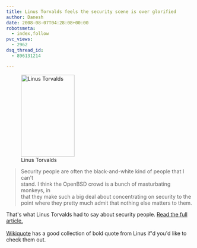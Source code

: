 ```yaml
---
title: Linus Torvalds feels the security scene is over glorified
author: Danesh
date: 2008-08-07T04:28:08+00:00
robotsmeta:
  - index,follow
pvc_views:
  - 2962
dsq_thread_id:
  - 896131214

---
```

<figure id="attachment_752" aria-describedby="caption-attachment-752" style="width: 144px" class="wp-caption alignleft"><img loading="lazy" class="size-full wp-image-752" title="Linus_Torvalds" src="/wp-content/uploads/2008/08/144px-linus_torvalds.jpeg" alt="Linus Torvalds" width="144" height="221" /><figcaption id="caption-attachment-752" class="wp-caption-text">Linus Torvalds</figcaption></figure>

> Security people are often the black-and-white kind of people that I can't  
> stand. I think the OpenBSD crowd is a bunch of masturbating monkeys, in  
> that they make such a big deal about concentrating on security to the  
> point where they pretty much admit that nothing else matters to them.

That's what Linus Torvalds had to say about security people. [Read the full article.][1]  
[  
Wikiquote][2] has a good collection of bold quote from Linus if'd you'd like to check them out.

 [1]: http://article.gmane.org/gmane.linux.kernel/706950
 [2]: http://en.wikiquote.org/wiki/Linus_Torvalds